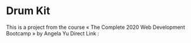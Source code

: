 # Drum Kit

This is a project from the course « The Complete 2020 Web Development Bootcamp » by Angela Yu
Direct Link : 
